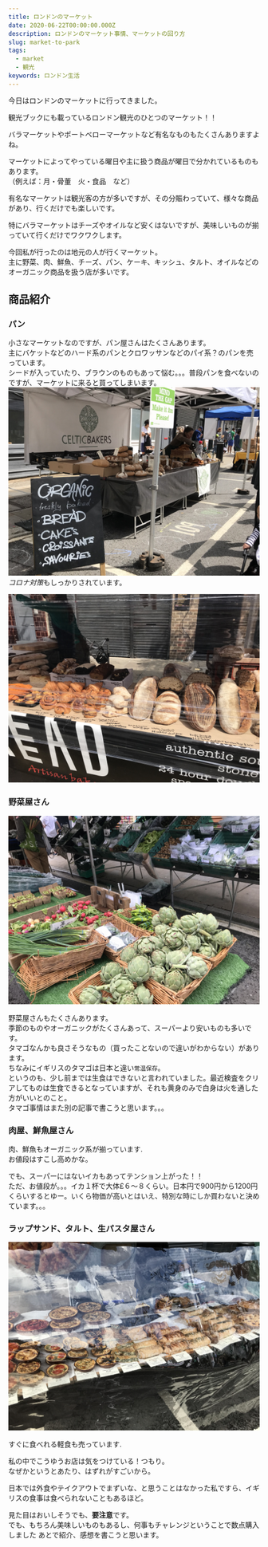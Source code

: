 ```yaml
---
title: ロンドンのマーケット
date: 2020-06-22T00:00:00.000Z
description: ロンドンのマーケット事情、マーケットの回り方
slug: market-to-park
tags: 
  - market
  - 観光
keywords: ロンドン生活
---
```

今日はロンドンのマーケットに行ってきました。  

観光ブックにも載っているロンドン観光のひとつのマーケット！！ 

バラマーケットやポートベローマーケットなど有名なものもたくさんありますよね。  

マーケットによってやっている曜日や主に扱う商品が曜日で分かれているものもあります。  
（例えば：月・骨董　火・食品　など）

有名なマーケットは観光客の方が多いですが、その分賑わっていて、様々な商品があり、行くだけでも楽しいです。  

特にバラマーケットはチーズやオイルなど安くはないですが、美味しいものが揃っていて行くだけでワクワクします。  

今回私が行ったのは地元の人が行くマーケット。  
主に野菜、肉、鮮魚、チーズ、パン、ケーキ、キッシュ、タルト、オイルなどのオーガニック商品を扱う店が多いです。  

## 商品紹介

### パン  

小さなマーケットなのですが、パン屋さんはたくさんあります。  
主にバケットなどのハード系のパンとクロワッサンなどのパイ系？のパンを売っています。  
シードが入っていたり、ブラウンのものもあって悩む。。。普段パンを食べないのですが、マーケットに来ると買ってしまいます。  
![パン屋さん1](IMG_1239.png)  
*コロナ対策*もしっかりされています。  

![パン屋さん2](IMG_1238.png)

### 野菜屋さん
![野菜家さん](IMG_1240.png)  

野菜屋さんもたくさんあります。  
季節のものやオーガニックがたくさんあって、スーパーより安いものも多いです。  
タマゴなんかも良さそうなもの（買ったことないので違いがわからない）があります。  
ちなみにイギリスのタマゴは日本と違い`常温保存`。  
というのも、少し前までは生食はできないと言われていました。最近検査をクリアしてものは生食できるとなっていますが、それも黄身のみで白身は火を通した方がいいとのこと。  
タマゴ事情はまた別の記事で書こうと思います。。。  

### 肉屋、鮮魚屋さん  
 
肉、鮮魚もオーガニック系が揃っています.  
お値段はすこし高めかな。  

でも、スーパーにはないイカもあってテンション上がった！！  
ただ、お値段が。。。イカ１杯で大体£６〜８くらい。日本円で900円から1200円くらいするとゆー。いくら物価が高いとはいえ、特別な時にしか買わないと決めています。。。  

### ラップサンド、タルト、生パスタ屋さん    
![セイボリー](IMG_1241.png)   

すぐに食べれる軽食も売っています.  

私の中でこうゆうお店は気をつけている！つもり。  
なぜかというとあたり、はずれがすごいから。  

日本では外食やテイクアウトでまずいな、と思うことはなかった私ですら、イギリスの食事は食べられないこともあるほど。   

見た目はおいしそうでも、**要注意**です。  
でも、もちろん美味しいものもあるし、何事もチャレンジということで数点購入しました
あとで紹介、感想を書こうと思います。


